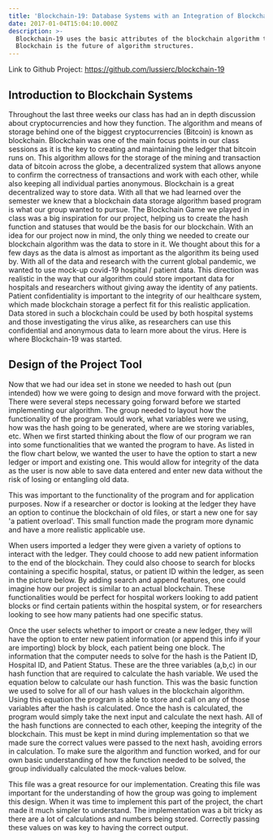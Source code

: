 ```yaml
---
title: 'Blockchain-19: Database Systems with an Integration of Blockchain'
date: 2017-01-04T15:04:10.000Z
description: >-
  Blockchain-19 uses the basic attributes of the blockchain algorithm to implement a dimple database with high security. This database aims to hold sensitive data for either companies or individuals. The system uses attributes of hashes and distributed ledgers to complete vast and concrete data system. This project was worked on with fellow undergraduate studnets as a final project for a high level CryptoCurrency class.
  Blockchain is the future of algorithm structures.
---
```


Link to Github Project: https://github.com/lussierc/blockchain-19


## Introduction to Blockchain Systems

Throughout the last three weeks our class has had an in depth discussion about cryptocurrencies and how they function. The algorithm and means of storage behind one of the biggest cryptocurrencies (Bitcoin) is known as blockchain. Blockchain was one of the main focus points in our class sessions as it is the key to creating and maintaining the ledger that bitcoin runs on. This algorithm allows for the storage of the mining and transaction data of bitcoin across the globe, a decentralized system that allows anyone to confirm the correctness of transactions and work with each other, while also keeping all individual parties anonymous. Blockchain is a great decentralized way to store data. With all that we had learned over the semester we knew that a blockchain data storage algorithm based program is what our group wanted to pursue. The Blockchain Game we played in class was a big inspiration for our project, helping us to create the hash function and statuses that would be the basis for our blockchain. With an idea for our project now in mind, the only thing we needed to create our blockchain algorithm was the data to store in it. We thought about this for a few days as the data is almost as important as the algorithm its being used by. With all of the data and research with the current global pandemic, we wanted to use mock-up covid-19 hospital / patient data. This direction was realistic in the way that our algorithm could store important data for hospitals and researchers without giving away the identity of any patients. Patient confidentiality is important to the integrity of our healthcare system, which made blockchain storage a perfect fit for this realistic application. Data stored in such a blockchain could be used by both hospital systems and those investigating the virus alike, as researchers can use this confidential and anonymous data to learn more about the virus. Here is where Blockchain-19 was started.

## Design of the Project Tool

Now that we had our idea set in stone we needed to hash out (pun intended) how we were going to design and move forward with the project. There were several steps necessary going forward before we started implementing our algorithm. The group needed to layout how the functionality of the program would work, what variables were we using, how was the hash going to be generated, where are we storing variables, etc. When we first started thinking about the flow of our program we ran into some functionalities that we wanted the program to have. As listed in the flow chart below, we wanted the user to have the option to start a new ledger or import and existing one. This would allow for integrity of the data as the user is now able to save data entered and enter new data without the risk of losing or entangling old data.

This was important to the functionality of the program and for application purposes. Now if a researcher or doctor is looking at the ledger they have an option to continue the blockchain of old files, or start a new one for say 'a patient overload'. This small function made the program more dynamic and have a more realistic applicable use.

When users imported a ledger they were given a variety of options to interact with the ledger. They could choose to add new patient information to the end of the blockchain. They could also choose to search for blocks containing a specific hospital, status, or patient ID within the ledger, as seen in the picture below. By adding search and append features, one could imagine how our project is similar to an actual blockchain. These functionalities would be perfect for hospital workers looking to add patient blocks or find certain patients within the hospital system, or for researchers looking to see how many patients had one specific status.

Once the user selects whether to import or create a new ledger, they will have the option to enter new patient information (or append this info if your are importing) block by block, each patient being one block. The information that the computer needs to solve for the hash is the Patient ID, Hospital ID, and Patient Status. These are the three variables (a,b,c) in our hash function that are required to calculate the hash variable. We used the equation below to calculate our hash function. This was the basic function we used to solve for all of our hash values in the blockchain algorithm. Using this equation the program is able to store and call on any of those variables after the hash is calculated. Once the hash is calculated, the program would simply take the next input and calculate the next hash. All of the hash functions are connected to each other, keeping the integrity of the blockchain. This must be kept in mind during implementation so that we made sure the correct values were passed to the next hash, avoiding errors in calculation. To make sure the algorithm and function worked, and for our own basic understanding of how the function needed to be solved, the group individually calculated the mock-values below.

This file was a great resource for our implementation. Creating this file was important for the understanding of how the group was going to implement this design. When it was time to implement this part of the project, the chart made it much simpler to understand. The implementation was a bit tricky as there are a lot of calculations and numbers being stored. Correctly passing these values on was key to having the correct output.